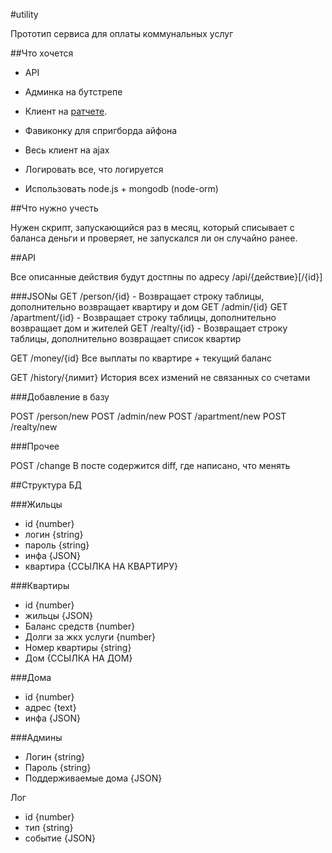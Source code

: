 #utility

Прототип сервиса для оплаты коммунальных услуг

##Что хочется

* API

* Админка на бутстрепе

* Клиент на [ратчете](http://maker.github.com/ratchet/).

* Фавиконку для спригборда айфона

* Весь клиент на ajax

* Логировать все, что логируется

* Использовать node.js + mongodb (node-orm)

##Что нужно учесть

Нужен скрипт, запускающийся раз в месяц, который списывает с баланса деньги и проверяет, не запускался ли он случайно ранее.

##API

Все описанные действия будут достпны по адресу /api/{действие}[/{id}]

###JSONы
GET /person/{id} - Возвращает строку таблицы, дополнительно возвращает квартиру и дом
GET /admin/{id}
GET /apartment/{id} - Возвращает строку таблицы, дополнительно возвращает дом и жителей
GET /realty/{id} - Возвращает строку таблицы, дополнительно возвращает список квартир

GET /money/{id}
Все выплаты по квартире + текущий баланс

GET /history/{лимит}
История всех измений не связанных со счетами

###Добавление в базу

POST /person/new
POST /admin/new
POST /apartment/new
POST /realty/new

###Прочее

POST /change
В посте содержится diff, где написано, что менять

##Структура БД

###Жильцы
* id {number}
* логин {string}
* пароль {string}
* инфа {JSON}
* квартира {ССЫЛКА НА КВАРТИРУ}

###Квартиры
* id {number}
* жильцы {JSON}
* Баланс средств {number}
* Долги за жкх услуги {number}
* Номер квартиры {string}
* Дом {ССЫЛКА НА ДОМ}

###Дома
* id  {number}
* адрес {text}
* инфа {JSON}

###Админы
* Логин {string}
* Пароль {string}
* Поддерживаемые дома {JSON}

Лог
* id {number}
* тип {string}
* событие {JSON}
